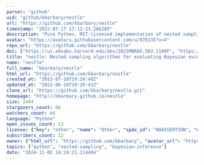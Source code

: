 ```yaml
---
parser: "github"
uid: "github/kbarbary/nestle"
url: "https://github.com/kbarbary/nestle"
timestamp: "2022-07-17 17:12:23.266285"
description: "Pure Python, MIT-licensed implementation of nested sampling algorithms for evaluating Bayesian evidence."
avatar: "https://avatars.githubusercontent.com/u/970135?v=4"
repo_url: "https://github.com/kbarbary/nestle"
doi: ["https://ui.adsabs.harvard.edu/abs/2021MNRAS.503.1199F", "https://ui.adsabs.harvard.edu/abs/2021ascl.soft03022B/abstract"]
title: "nestle: Nested sampling algorithms for evaluating Bayesian evidence"
name: "nestle"
full_name: "kbarbary/nestle"
html_url: "https://github.com/kbarbary/nestle"
created_at: "2013-07-18T19:28:48Z"
updated_at: "2022-06-10T10:20:43Z"
clone_url: "https://github.com/kbarbary/nestle.git"
homepage: "http://kbarbary.github.io/nestle"
size: 2494
stargazers_count: 66
watchers_count: 66
language: "Python"
open_issues_count: 13
license: {"key": "other", "name": "Other", "spdx_id": "NOASSERTION", "url": null, "node_id": "MDc6TGljZW5zZTA="}
subscribers_count: 12
owner: {"html_url": "https://github.com/kbarbary", "avatar_url": "https://avatars.githubusercontent.com/u/970135?v=4", "login": "kbarbary", "type": "User"}
topics: ["python", "nested-sampling", "bayesian-inference"]
date: "2024-11-02 14:24:21.114494"
---
```

